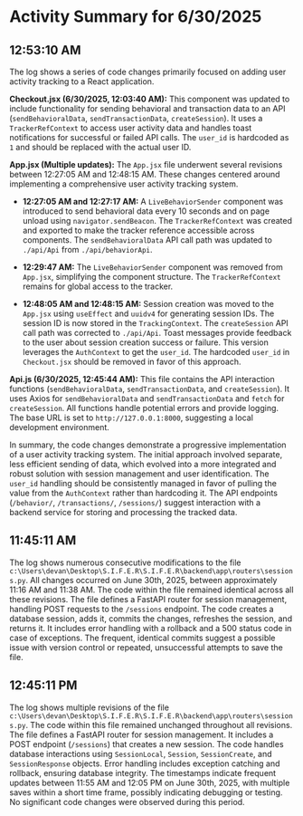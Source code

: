 # Activity Summary for 6/30/2025

## 12:53:10 AM
The log shows a series of code changes primarily focused on adding user activity tracking to a React application.

**Checkout.jsx (6/30/2025, 12:03:40 AM):** This component was updated to include functionality for sending behavioral and transaction data to an API (`sendBehavioralData`, `sendTransactionData`, `createSession`).  It uses a `TrackerRefContext` to access user activity data and handles toast notifications for successful or failed API calls.  The `user_id` is hardcoded as `1` and should be replaced with the actual user ID.

**App.jsx (Multiple updates):**  The `App.jsx` file underwent several revisions between 12:27:05 AM and 12:48:15 AM.  These changes centered around implementing a comprehensive user activity tracking system.

* **12:27:05 AM and 12:27:17 AM:** A `LiveBehaviorSender` component was introduced to send behavioral data every 10 seconds and on page unload using `navigator.sendBeacon`.  The `TrackerRefContext` was created and exported to make the tracker reference accessible across components. The `sendBehavioralData` API call path was updated to `./api/Api` from `./api/behaviorApi`.

* **12:29:47 AM:** The `LiveBehaviorSender` component was removed from `App.jsx`, simplifying the component structure. The `TrackerRefContext` remains for global access to the tracker.

* **12:48:05 AM and 12:48:15 AM:** Session creation was moved to the `App.jsx` using `useEffect` and `uuidv4` for generating session IDs.  The session ID is now stored in the `TrackingContext`. The `createSession` API call path was corrected to `./api/Api`.  Toast messages provide feedback to the user about session creation success or failure.  This version leverages the `AuthContext` to get the `user_id`.  The hardcoded `user_id` in `Checkout.jsx` should be removed in favor of this approach.

**Api.js (6/30/2025, 12:45:44 AM):**  This file contains the API interaction functions (`sendBehavioralData`, `sendTransactionData`, and `createSession`).  It uses Axios for `sendBehavioralData` and `sendTransactionData` and `fetch` for `createSession`. All functions handle potential errors and provide logging.  The base URL is set to `http://127.0.0.1:8000`, suggesting a local development environment.


In summary, the code changes demonstrate a progressive implementation of a user activity tracking system.  The initial approach involved separate, less efficient sending of data, which evolved into a more integrated and robust solution with session management and user identification. The `user_id` handling should be consistently managed in favor of pulling the value from the `AuthContext` rather than hardcoding it.  The API endpoints (`/behavior/`, `/transactions/`, `/sessions/`) suggest interaction with a backend service for storing and processing the tracked data.


## 11:45:11 AM
The log shows numerous consecutive modifications to the file `c:\Users\devan\Desktop\S.I.F.E.R\S.I.F.E.R\backend\app\routers\sessions.py`.  All changes occurred on June 30th, 2025, between approximately 11:16 AM and 11:38 AM.  The code within the file remained identical across all these revisions.  The file defines a FastAPI router for session management, handling POST requests to the `/sessions` endpoint.  The code creates a database session, adds it, commits the changes, refreshes the session, and returns it.  It includes error handling with a rollback and a 500 status code in case of exceptions.  The frequent, identical commits suggest a possible issue with version control or repeated, unsuccessful attempts to save the file.


## 12:45:11 PM
The log shows multiple revisions of the file `c:\Users\devan\Desktop\S.I.F.E.R\S.I.F.E.R\backend\app\routers\sessions.py`.  The code within this file remained unchanged throughout all revisions. The file defines a FastAPI router for session management. It includes a POST endpoint (`/sessions`) that creates a new session. The code handles database interactions using `SessionLocal`, `Session`, `SessionCreate`, and `SessionResponse` objects.  Error handling includes exception catching and rollback, ensuring database integrity.  The timestamps indicate frequent updates between 11:55 AM and 12:05 PM on June 30th, 2025,  with multiple saves within a short time frame, possibly indicating debugging or testing.  No significant code changes were observed during this period.
